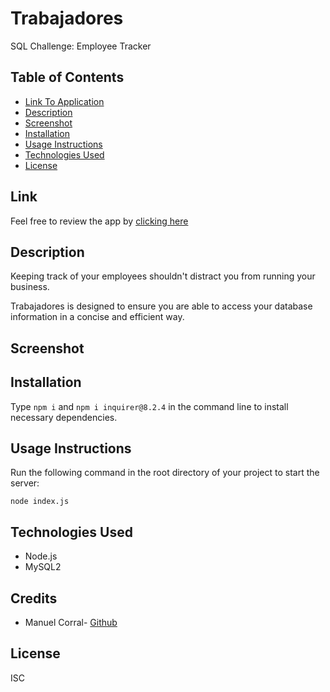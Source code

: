 # Trabajadores
SQL Challenge: Employee Tracker

## Table of Contents

* [Link To Application](#link)
* [Description](#description)
* [Screenshot](#screenshot)
* [Installation](#installation)
* [Usage Instructions](#usage-instructions)
* [Technologies Used](#technologies-used)
* [License](#license)

## Link  

Feel free to review the app by [clicking here](https://github.com/ecinematic/Trabajadores)    

## Description  

Keeping track of your employees shouldn't distract you from running your business. 

Trabajadores is designed to ensure you are able to access your database information in a concise and efficient way. 

## Screenshot  


## Installation
    
Type `npm i` and `npm i inquirer@8.2.4` in the command line to install necessary dependencies. 
  

## Usage Instructions

Run the following command in the root directory of your project to start the server:
  
`node index.js`

## Technologies Used    

* Node.js
* MySQL2


## Credits

* Manuel Corral- [Github](https://github.com/ecinematic) 

## License

ISC
